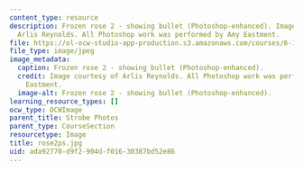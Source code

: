 ```yaml
---
content_type: resource
description: Frozen rose 2 - showing bullet (Photoshop-enhanced). Image courtesy of
  Arlis Reynolds. All Photoshop work was performed by Amy Eastment.
file: https://ol-ocw-studio-app-production.s3.amazonaws.com/courses/6-163-strobe-project-laboratory-fall-2005/ada92770d9f2904df01630387bd52e86_rose2ps.jpg
file_type: image/jpeg
image_metadata:
  caption: Frozen rose 2 - showing bullet (Photoshop-enhanced).
  credit: Image courtesy of Arlis Reynolds. All Photoshop work was performed by Amy
    Eastment.
  image-alt: Frozen rose 2 - showing bullet (Photoshop-enhanced).
learning_resource_types: []
ocw_type: OCWImage
parent_title: Strobe Photos
parent_type: CourseSection
resourcetype: Image
title: rose2ps.jpg
uid: ada92770-d9f2-904d-f016-30387bd52e86
---
```

